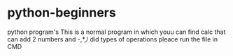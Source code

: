 # python-beginners
python program's 
This is a normal program in which youu can find calc that can add 2 numbers and -,*,/ did types of operations
pleace run the file in CMD 
